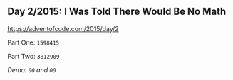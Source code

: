 ## Day 2/2015: I Was Told There Would Be No Math

https://adventofcode.com/2015/day/2

Part One: `1598415`

Part Two: `3812909`

*Demo: `00` and `00`*